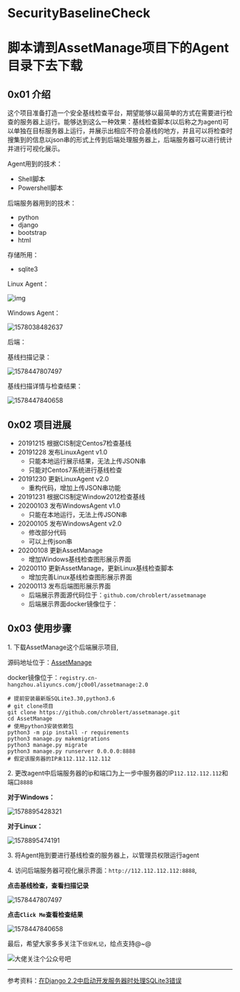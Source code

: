# SecurityBaselineCheck

<h1>脚本请到AssetManage项目下的Agent目录下去下载</h1>

## 0x01 介绍

这个项目准备打造一个安全基线检查平台，期望能够以最简单的方式在需要进行检查的服务器上运行。能够达到这么一种效果：基线检查脚本(以后称之为agent)可以单独在目标服务器上运行，并展示出相应不符合基线的地方，并且可以将检查时搜集到的信息以json串的形式上传到后端处理服务器上，后端服务器可以进行统计并进行可视化展示。

Agent用到的技术：

- Shell脚本
- Powershell脚本

后端服务器用到的技术：

- python
- django
- bootstrap
- html

存储所用：

- sqlite3

Linux Agent：

![img](README/77766a601331a6c9ef597b778706fd9c.png-quanzi)

Windows Agent：

![1578038482637](README/1578038482637.png)

后端：

基线扫描记录：

![1578447807497](README/1578447807497.png)

基线扫描详情与检查结果：

![1578447840658](README/1578447840658.png)

## 0x02 项目进展

- 20191215 根据CIS制定Centos7检查基线
- 20191228 发布LinuxAgent v1.0
  - 只能本地运行展示结果，无法上传JSON串
  - 只能对Centos7系统进行基线检查
- 20191230 更新LinuxAgent v2.0
  - 重构代码，增加上传JSON串功能
- 20191231 根据CIS制定Window2012检查基线
- 20200103 发布WindowsAgent v1.0
  - 只能在本地运行，无法上传JSON串
- 20200105 发布WindowsAgent v2.0
  - 修改部分代码
  - 可以上传json串
- 20200108 更新AssetManage
  - 增加Windows基线检查图形展示界面
- 20200110 更新AssetManage，更新Linux基线检查脚本
  - 增加完善Linux基线检查图形展示界面
- 20200113 发布后端图形展示界面 
  - 后端展示界面源代码位于：`github.com/chroblert/assetmanage`
  - 后端展示界面docker镜像位于：

## 0x03 使用步骤

1\. 下载AssetManage这个后端展示项目,

源码地址位于：[AssetManage](https://github.com/chroblert/AssetManage)

docker镜像位于：`registry.cn-hangzhou.aliyuncs.com/jc0o0l/assetmanage:2.0`

```shell
# 提前安装最新版SQLite3.30,python3.6
# git clone项目
git clone https://github.com/chroblert/assetmanage.git
cd AssetManage
# 使用python3安装依赖包
python3 -m pip install -r requirements
python3 manage.py makemigrations
python3 manage.py migrate
python3 manage.py runserver 0.0.0.0:8888
# 假定该服务器的IP未112.112.112.112
```

2\. 更改agent中后端服务器的ip和端口为上一步中服务器的IP`112.112.112.112`和端口`8888`

**对于Windows：**

![1578895428321](README/1578895428321.png)

**对于Linux：**

![1578895474191](README/1578895474191.png)

3\. 将Agent拖到要进行基线检查的服务器上，以管理员权限运行agent

4\. 访问后端服务器可视化展示界面：`http://112.112.112.112:8888`,

**点击基线检查，查看扫描记录**

![1578447807497](README/1578447807497.png)

**点击`Click Me`查看检查结果**

![1578447840658](README/1578447840658.png)

最后，希望大家多多关注下`信安札记`，给点支持@~@

![大佬关注个公众号吧](README/qrcode_for_gh_fd932f67cd7f_258.jpg)

---

参考资料：[在Django 2.2中启动开发服务器时处理SQLite3错误](https://cloud.tencent.com/developer/article/1439327)
